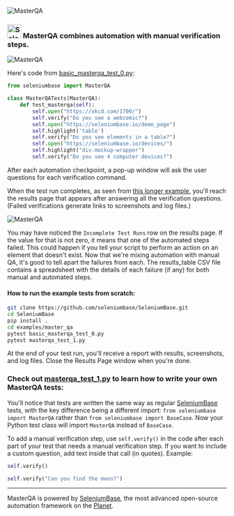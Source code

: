 <!-- SeleniumBase Docs -->

![](https://seleniumbase.io/cdn/img/masterqa_logo.png "MasterQA")

<h3><img src="https://seleniumbase.io/img/logo6.png" title="SeleniumBase" width="32" /> MasterQA combines automation with manual verification steps.</h3>

![](https://seleniumbase.io/cdn/gif/masterqa6.gif "MasterQA")

Here's code from [basic_masterqa_test_0.py](https://github.com/seleniumbase/SeleniumBase/blob/master/examples/master_qa/basic_masterqa_test_0.py):

```python
from seleniumbase import MasterQA

class MasterQATests(MasterQA):
    def test_masterqa(self):
        self.open("https://xkcd.com/1700/")
        self.verify("Do you see a webcomic?")
        self.open("https://seleniumbase.io/demo_page")
        self.highlight('table')
        self.verify("Do you see elements in a table?")
        self.open("https://seleniumbase.io/devices/")
        self.highlight("div.mockup-wrapper")
        self.verify("Do you see 4 computer devices?")
```

After each automation checkpoint, a pop-up window will ask the user questions for each verification command.

When the test run completes, as seen from [this longer example](https://github.com/seleniumbase/SeleniumBase/blob/master/examples/master_qa/masterqa_test_1.py), you'll reach the results page that appears after answering all the verification questions. (Failed verifications generate links to screenshots and log files.)

![](https://seleniumbase.io/cdn/img/mqa_hybrid.png "MasterQA")

You may have noticed the ``Incomplete Test Runs`` row on the results page. If the value for that is not zero, it means that one of the automated steps failed. This could happen if you tell your script to perform an action on an element that doesn't exist. Now that we're mixing automation with manual QA, it's good to tell apart the failures from each. The results_table CSV file contains a spreadsheet with the details of each failure (if any) for both manual and automated steps.

#### How to run the example tests from scratch:

```bash
git clone https://github.com/seleniumbase/SeleniumBase.git
cd SeleniumBase
pip install .
cd examples/master_qa
pytest basic_masterqa_test_0.py
pytest masterqa_test_1.py
```

At the end of your test run, you'll receive a report with results, screenshots, and log files. Close the Results Page window when you're done.

### Check out [masterqa_test_1.py](https://github.com/seleniumbase/SeleniumBase/blob/master/examples/master_qa/masterqa_test_1.py) to learn how to write your own MasterQA tests:

You'll notice that tests are written the same way as regular [SeleniumBase](https://seleniumbase.com) tests, with the key difference being a different import: ``from seleniumbase import MasterQA`` rather than ``from seleniumbase import BaseCase``. Now your Python test class will import ``MasterQA`` instead of ``BaseCase``.

To add a manual verification step, use ``self.verify()`` in the code after each part of your test that needs a manual verification step. If you want to include a custom question, add text inside that call (in quotes). Example:

```python
self.verify()

self.verify("Can you find the moon?")
```

--------

MasterQA is powered by [SeleniumBase](https://seleniumbase.com), the most advanced open-source automation framework on the [Planet](https://en.wikipedia.org/wiki/Earth).
